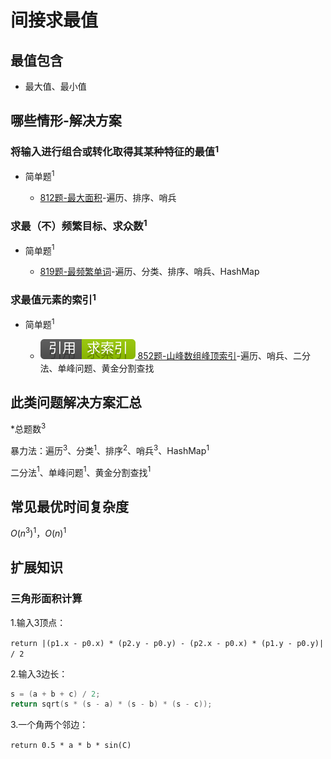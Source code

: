 # 间接求最值

## 最值包含

+ 最大值、最小值

## 哪些情形-解决方案

### 将输入进行组合或转化取得其某种特征的最值$^1$

+ 简单题$^1$

  + [812题-最大面积](812-LargestTriangleArea.md)-遍历、排序、哨兵

### 求最（不）频繁目标、求众数$^1$

+ 简单题$^1$

  + [819题-最频繁单词](819-MostCommonWord.md)-遍历、分类、排序、哨兵、HashMap

### 求最值元素的索引$^1$

+ 简单题$^1$

  + [![[引用][求索引]](/figures/Ref-Index.svg) 852题-山峰数组峰顶索引](/求索引/852-PeakIndexinaMountainArray.md)-遍历、哨兵、二分法、单峰问题、黄金分割查找

## 此类问题解决方案汇总

\*总题数$^3$

暴力法：遍历$^3$、分类$^1$、排序$^2$、哨兵$^3$、HashMap$^1$

二分法$^1$、单峰问题$^1$、黄金分割查找$^1$

## 常见最优时间复杂度

$O(n ^ {3})^1$，$O(n)^1$

## 扩展知识

### 三角形面积计算

1.输入3顶点：

`return |(p1.x - p0.x) * (p2.y - p0.y) - (p2.x - p0.x) * (p1.y - p0.y)| / 2`

2.输入3边长：

``` c
s = (a + b + c) / 2;
return sqrt(s * (s - a) * (s - b) * (s - c));
```

3.一个角两个邻边：

`return 0.5 * a * b * sin(C)`
